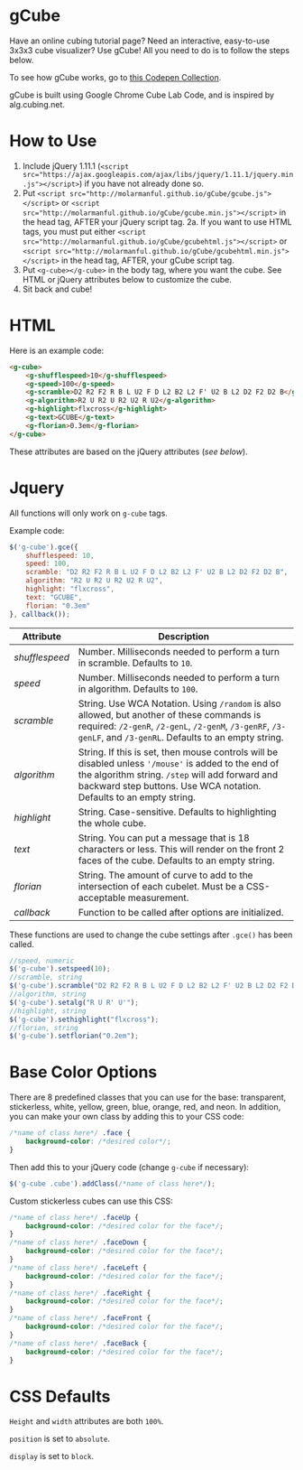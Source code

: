 gCube
==================

Have an online cubing tutorial page? Need an interactive, easy-to-use 3x3x3 cube visualizer? Use gCube! All you need to do is to follow the steps below.

To see how gCube works, go to [this Codepen Collection](http://codepen.io/collection/XOLVLQ/).

gCube is built using Google Chrome Cube Lab Code, and is inspired by alg.cubing.net.

How to Use
==================

1. Include jQuery 1.11.1 (```<script src="https://ajax.googleapis.com/ajax/libs/jquery/1.11.1/jquery.min.js"></script>```) if you have not already done so.
2. Put ```<script src="http://molarmanful.github.io/gCube/gcube.js"></script>``` or ```<script src="http://molarmanful.github.io/gCube/gcube.min.js"></script>``` in the head tag, AFTER your jQuery script tag.
	2a. If you want to use HTML tags, you must put either ```<script src="http://molarmanful.github.io/gCube/gcubehtml.js"></script>``` or ```<script src="http://molarmanful.github.io/gCube/gcubehtml.min.js"></script>``` in the head tag, AFTER, your gCube script tag.
3. Put ```<g-cube></g-cube>``` in the body tag, where you want the cube. See HTML or jQuery attributes below to customize the cube.
4. Sit back and cube!

HTML
==================
Here is an example code:
```html
<g-cube>
	<g-shufflespeed>10</g-shufflespeed>
	<g-speed>100</g-speed>
	<g-scramble>D2 R2 F2 R B L U2 F D L2 B2 L2 F' U2 B L2 D2 F2 D2 B</g-scramble>
	<g-algorithm>R2 U R2 U R2 U2 R U2</g-algorithm>
	<g-highlight>flxcross</g-highlight>
	<g-text>GCUBE</g-text>
	<g-florian>0.3em</g-florian>
</g-cube>
```

These attributes are based on the jQuery attributes (_see below_).

Jquery
==================

All functions will only work on `g-cube` tags.

Example code:
```javascript
$('g-cube').gce({
	shufflespeed: 10,
	speed: 100,
	scramble: "D2 R2 F2 R B L U2 F D L2 B2 L2 F' U2 B L2 D2 F2 D2 B",
	algorithm: "R2 U R2 U R2 U2 R U2",
	highlight: "flxcross",
	text: "GCUBE",
	florian: "0.3em"
}, callback());
```
| Attribute | Description |
|-----------|-------------|
| _shufflespeed_ | Number. Milliseconds needed to perform a turn in scramble. Defaults to `10`. |
| _speed_ | Number. Milliseconds needed to perform a turn in algorithm. Defaults to `100`. |
| _scramble_ | String. Use WCA Notation. Using `/random` is also allowed, but another of these commands is required: `/2-genR`, `/2-genL`, `/2-genM`, `/3-genRF`, `/3-genLF`, and `/3-genRL`. Defaults to an empty string. |
| _algorithm_ | String. If this is set, then mouse controls will be disabled unless `'/mouse'` is added to the end of the algorithm string. `/step` will add forward and backward step buttons. Use WCA notation. Defaults to an empty string. |
| _highlight_ | String. Case-sensitive. Defaults to highlighting the whole cube. |
| _text_ | String. You can put a message that is 18 characters or less. This will render on the front 2 faces of the cube. Defaults to an empty string. |
| _florian_ | String. The amount of curve to add to the intersection of each cubelet. Must be a CSS-acceptable measurement. |
| _callback_ | Function to be called after options are initialized. |

These functions are used to change the cube settings after `.gce()` has been called.

```javascript
//speed, numeric
$('g-cube').setspeed(10);
//scramble, string
$('g-cube').scramble("D2 R2 F2 R B L U2 F D L2 B2 L2 F' U2 B L2 D2 F2 D2 B");
//algorithm, string
$('g-cube').setalg("R U R' U'");
//highlight, string
$('g-cube').sethighlight("flxcross");
//florian, string
$('g-cube').setflorian("0.2em");
```

Base Color Options
==================
There are 8 predefined classes that you can use for the base: transparent, stickerless, white, yellow, green, blue, orange, red, and neon. In addition, you can make your own class by adding this to your CSS code:

```css
/*name of class here*/ .face {
	background-color: /*desired color*/;
}
```

Then add this to your jQuery code (change `g-cube` if necessary):
```javascript
$('g-cube .cube').addClass(/*name of class here*/);
```

Custom stickerless cubes can use this CSS:
```css
/*name of class here*/ .faceUp {
	background-color: /*desired color for the face*/;
}
/*name of class here*/ .faceDown {
	background-color: /*desired color for the face*/;
}
/*name of class here*/ .faceLeft {
	background-color: /*desired color for the face*/;
}
/*name of class here*/ .faceRight {
	background-color: /*desired color for the face*/;
}
/*name of class here*/ .faceFront {
	background-color: /*desired color for the face*/;
}
/*name of class here*/ .faceBack {
	background-color: /*desired color for the face*/;
}
```

CSS Defaults
==================
`Height` and `width` attributes are both `100%`.

`position` is set to `absolute`.

`display` is set to `block`.
